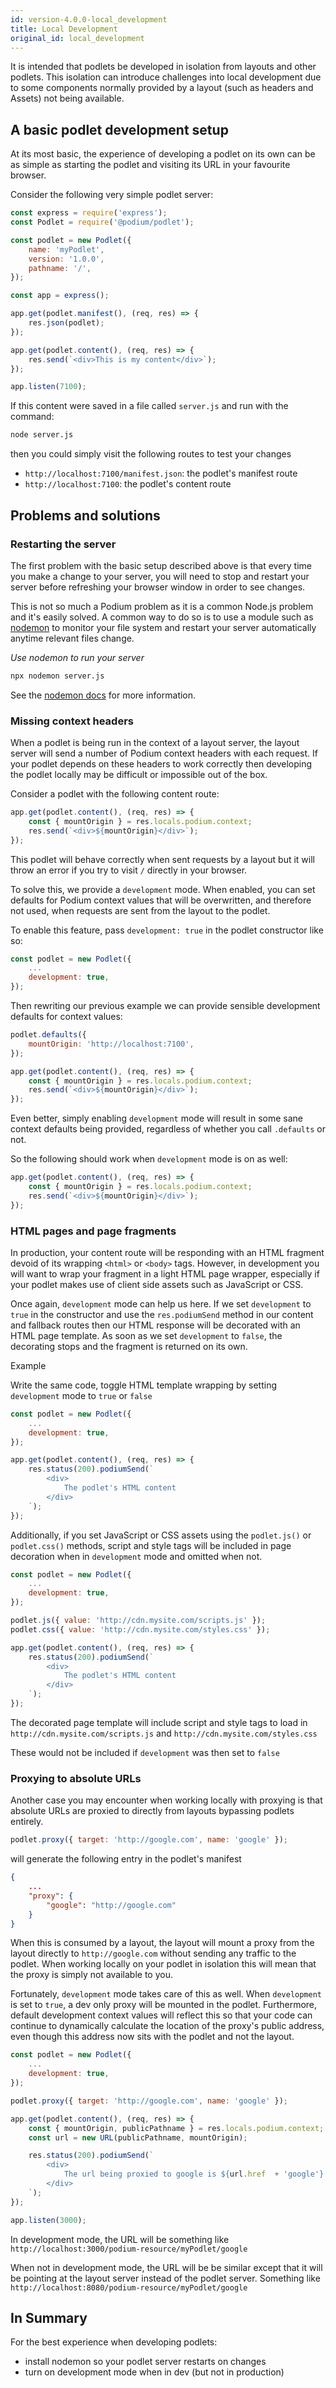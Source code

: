 ```yaml
---
id: version-4.0.0-local_development
title: Local Development
original_id: local_development
---
```


It is intended that podlets be developed in isolation from layouts and other podlets. This isolation can introduce challenges into local development due to some components normally provided by a layout (such as headers and Assets) not being available.

## A basic podlet development setup

At its most basic, the experience of developing a podlet on its own can be as simple as starting the podlet and visiting its URL in your favourite browser.

Consider the following very simple podlet server:

```js
const express = require('express');
const Podlet = require('@podium/podlet');

const podlet = new Podlet({
    name: 'myPodlet',
    version: '1.0.0',
    pathname: '/',
});

const app = express();

app.get(podlet.manifest(), (req, res) => {
    res.json(podlet);
});

app.get(podlet.content(), (req, res) => {
    res.send(`<div>This is my content</div>`);
});

app.listen(7100);
```

If this content were saved in a file called `server.js` and run with the command:

```bash
node server.js
```

then you could simply visit the following routes to test your changes

-   `http://localhost:7100/manifest.json`: the podlet's manifest route
-   `http://localhost:7100`: the podlet's content route

## Problems and solutions

### Restarting the server

The first problem with the basic setup described above is that every time you make a change to your server, you will need to stop and restart your server before refreshing your browser window in order to see changes.

This is not so much a Podium problem as it is a common Node.js problem and it's easily solved. A common way to do so is to use a module such as [nodemon](http://nodemon.io) to monitor your file system and restart your server automatically anytime relevant files change.

_Use nodemon to run your server_

```bash
npx nodemon server.js
```

See the [nodemon docs](https://github.com/remy/nodemon#nodemon) for more information.

### Missing context headers

When a podlet is being run in the context of a layout server, the layout server will send a number of Podium context headers with each request. If your podlet depends on these headers to work correctly then developing the podlet locally may be difficult or impossible out of the box.

Consider a podlet with the following content route:

```js
app.get(podlet.content(), (req, res) => {
    const { mountOrigin } = res.locals.podium.context;
    res.send(`<div>${mountOrigin}</div>`);
});
```

This podlet will behave correctly when sent requests by a layout but it will throw an error if you try to visit `/` directly in your browser.

To solve this, we provide a `development` mode. When enabled, you can set defaults for Podium context values that will be overwritten, and therefore not used, when requests are sent from the layout to the podlet.

To enable this feature, pass `development: true` in the podlet constructor like so:

```js
const podlet = new Podlet({
    ...
    development: true,
});
```

Then rewriting our previous example we can provide sensible development defaults for context values:

```js
podlet.defaults({
    mountOrigin: 'http://localhost:7100',
});

app.get(podlet.content(), (req, res) => {
    const { mountOrigin } = res.locals.podium.context;
    res.send(`<div>${mountOrigin}</div>`);
});
```

Even better, simply enabling `development` mode will result in some sane context defaults being provided, regardless of whether you call `.defaults` or not.

So the following should work when `development` mode is on as well:

```js
app.get(podlet.content(), (req, res) => {
    const { mountOrigin } = res.locals.podium.context;
    res.send(`<div>${mountOrigin}</div>`);
});
```

### HTML pages and page fragments

In production, your content route will be responding with an HTML fragment devoid of its wrapping `<html>` or `<body>` tags. However, in development you will want to wrap your fragment in a light HTML page wrapper, especially if your podlet makes use of client side assets such as JavaScript or CSS.

Once again, `development` mode can help us here. If we set `development` to `true` in the constructor and use the `res.podiumSend` method in our content and fallback routes then our HTML response will be decorated with an HTML page template. As soon as we set `development` to `false`, the decorating stops and the fragment is returned on its own.

Example

Write the same code, toggle HTML template wrapping by setting `development` mode to `true` or `false`

```js
const podlet = new Podlet({
    ...
    development: true,
});

app.get(podlet.content(), (req, res) => {
    res.status(200).podiumSend(`
        <div>
            The podlet's HTML content
        </div>
    `);
});
```

Additionally, if you set JavaScript or CSS assets using the `podlet.js()` or `podlet.css()` methods, script and style tags will be included in page decoration when in `development` mode and omitted when not.

```js
const podlet = new Podlet({
    ...
    development: true,
});

podlet.js({ value: 'http://cdn.mysite.com/scripts.js' });
podlet.css({ value: 'http://cdn.mysite.com/styles.css' });

app.get(podlet.content(), (req, res) => {
    res.status(200).podiumSend(`
        <div>
            The podlet's HTML content
        </div>
    `);
});
```

The decorated page template will include script and style tags to load in `http://cdn.mysite.com/scripts.js` and `http://cdn.mysite.com/styles.css`

These would not be included if `development` was then set to `false`

### Proxying to absolute URLs

Another case you may encounter when working locally with proxying is that absolute URLs are proxied to directly from layouts bypassing podlets entirely.

```js
podlet.proxy({ target: 'http://google.com', name: 'google' });
```

will generate the following entry in the podlet's manifest

```json
{
    ...
    "proxy": {
        "google": "http://google.com"
    }
}
```

When this is consumed by a layout, the layout will mount a proxy from the layout directly to `http://google.com` without sending any traffic to the podlet. When working locally on your podlet in isolation this will mean that the proxy is simply not available to you.

Fortunately, `development` mode takes care of this as well. When `development` is set to `true`, a dev only proxy will be mounted in the podlet. Furthermore, default development context values will reflect this so that your code can continue to dynamically calculate the location of the proxy's public address, even though this address now sits with the podlet and not the layout.

```js
const podlet = new Podlet({
    ...
    development: true,
});

podlet.proxy({ target: 'http://google.com', name: 'google' });

app.get(podlet.content(), (req, res) => {
    const { mountOrigin, publicPathname } = res.locals.podium.context;
    const url = new URL(publicPathname, mountOrigin);

    res.status(200).podiumSend(`
        <div>
            The url being proxied to google is ${url.href  + 'google'}
        </div>
    `);
});

app.listen(3000);
```

In development mode, the URL will be something like `http://localhost:3000/podium-resource/myPodlet/google`

When not in development mode, the URL will be be similar except that it will be pointing at the layout server instead of the podlet server. Something like `http://localhost:8080/podium-resource/myPodlet/google`

## In Summary

For the best experience when developing podlets:

-   install nodemon so your podlet server restarts on changes
-   turn on development mode when in dev (but not in production)
